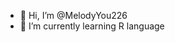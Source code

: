 - 👋 Hi, I’m @MelodyYou226
- 🌱 I’m currently learning R language

<!---
MelodyYou226/MelodyYou226 is a ✨ special ✨ repository because its `README.md` (this file) appears on your GitHub profile.
You can click the Preview link to take a look at your changes.
--->
